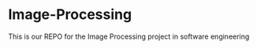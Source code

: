 Image-Processing
================
This is our REPO for the Image Processing project in software engineering   
